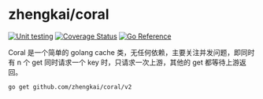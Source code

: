 zhengkai/coral
======

[![Unit testing](https://github.com/zhengkai/coral/actions/workflows/unit-testing.yml/badge.svg)](https://github.com/zhengkai/coral/actions/workflows/unit-testing.yml)
[![Coverage Status](https://coveralls.io/repos/github/zhengkai/coral/badge.svg?branch=v2)](https://coveralls.io/github/zhengkai/coral?branch=v2)
[![Go Reference](https://pkg.go.dev/badge/github.com/zhengkai/coral/v2.svg)](https://pkg.go.dev/github.com/zhengkai/coral/v2)

Coral 是一个简单的 golang cache 类，无任何依赖，主要关注并发问题，即同时有 n 个 get 同时请求一个 key 时，只请求一次上游，其他的 get 都等待上游返回。

```
go get github.com/zhengkai/coral/v2
```
